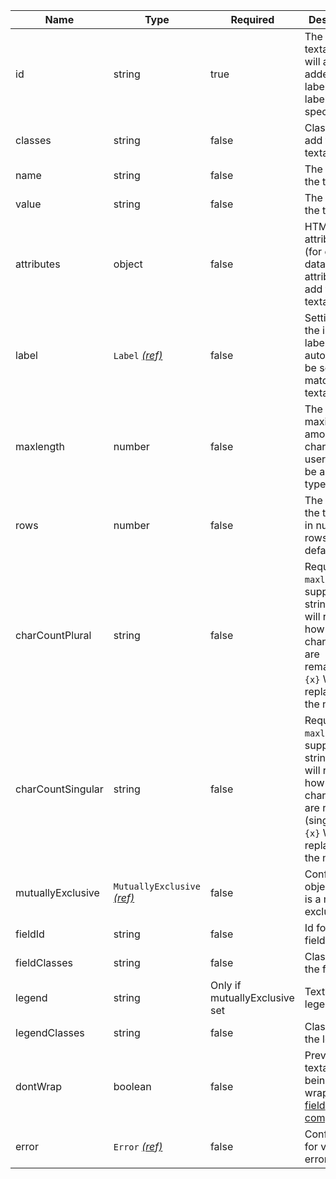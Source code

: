 | Name              | Type                                                          | Required                      | Description                                                                                                                                           |
| ----------------- | ------------------------------------------------------------- | ----------------------------- | ----------------------------------------------------------------------------------------------------------------------------------------------------- |
| id                | string                                                        | true                          | The id of the textarea. This will also be added to the label if a label is specified                                                                  |
| classes           | string                                                        | false                         | Classes to add to the textarea                                                                                                                        |
| name              | string                                                        | false                         | The name of the textarea                                                                                                                              |
| value             | string                                                        | false                         | The value of the textarea                                                                                                                             |
| attributes        | object                                                        | false                         | HTML attributes (for example data attributes) to add to the textarea                                                                                  |
| label             | `Label` [_(ref)_](/components/label)                          | false                         | Settings for the input label. `for` will automatically be set to match the textarea id                                                                |
| maxlength         | number                                                        | false                         | The maximum amount of characters a user should be allowed to type in                                                                                  |
| rows              | number                                                        | false                         | The size of the text area in number of rows, defaults to 8                                                                                            |
| charCountPlural   | string                                                        | false                         | Required if `maxlength` is supplied. The string that will render how many characters are remaining. `{x}` Will be replaced with the number            |
| charCountSingular | string                                                        | false                         | Required if `maxlength` is supplied. The string that will render how many characters are remaining (singular). `{x}` Will be replaced with the number |
| mutuallyExclusive | `MutuallyExclusive` [_(ref)_](/components/mutually-exclusive) | false                         | Configuration object if this is a mutually exclusive list                                                                                             |
| fieldId           | string                                                        | false                         | Id for the field                                                                                                                                      |
| fieldClasses      | string                                                        | false                         | Classes for the field                                                                                                                                 |
| legend            | string                                                        | Only if mutuallyExclusive set | Text for the legend                                                                                                                                   |
| legendClasses     | string                                                        | false                         | Classes for the legend                                                                                                                                |
| dontWrap          | boolean                                                       | false                         | Prevents the textarea from being wrapped in a [field component](/components/field)                                                                    |
| error             | `Error` [_(ref)_](/components/error)                          | false                         | Configuration for validation errors                                                                                                                   |
